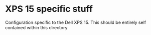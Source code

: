 # XPS 15 specific stuff

Configuration specific to the Dell XPS 15. This should be entirely self
contained within this directory
